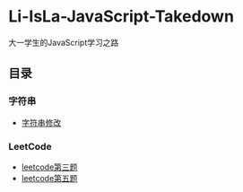 # Li-IsLa-JavaScript-Takedown
大一学生的JavaScript学习之路
## 目录
### 字符串
- [字符串修改](https://github.com/Li-IsLa/Li-AiLa-JavaScript-Takedown/blob/main/myFunction/StringRevise.md "字符串修改函数")

### LeetCode
- [leetcode第三题](https://github.com/Li-IsLa/Li-AiLa-JavaScript-Takedown/blob/main/leetcode/Longest%20Substring%20Without%20Repeating%20Characters/Longest%20Substring%20Without%20Repeating%20Characters.md "最长不重复字符串")
- [leetcode第五题](https://github.com/Li-IsLa/Li-AiLa-JavaScript-Takedown/blob/main/leetcode/Longest%20Palindromic%20Substring/Longest%20Palindromic%20Substring.md)
